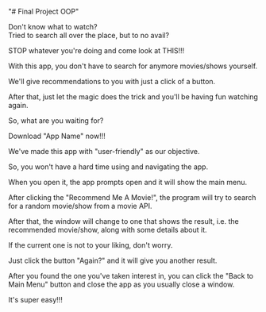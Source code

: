 "# Final Project OOP" 

Don't know what to watch?  
Tried to search all over the place, but to no avail?  

STOP whatever you're doing and come look at THIS!!!  

With this app, you don't have to search for anymore movies/shows yourself.  

We'll give recommendations to you with just a click of a button.

After that, just let the magic does the trick and you'll be having fun watching again.  

So, what are you waiting for?  

Download "App Name" now!!!

We've made this app with "user-friendly" as our objective.  

So, you won't have a hard time using and navigating the app.

When you open it, the app prompts open and it will show the main menu.  

After clicking the "Recommend Me A Movie!", the program will try to search for a random movie/show from a movie API.

After that, the window will change to one that shows the result, i.e. the recommended movie/show, along with some details about it.

If the current one is not to your liking, don't worry.

Just click the button "Again?" and it will give you another result.

After you found the one you've taken interest in, you can click the "Back to Main Menu" button and close the app as you usually close a window.

It's super easy!!!
